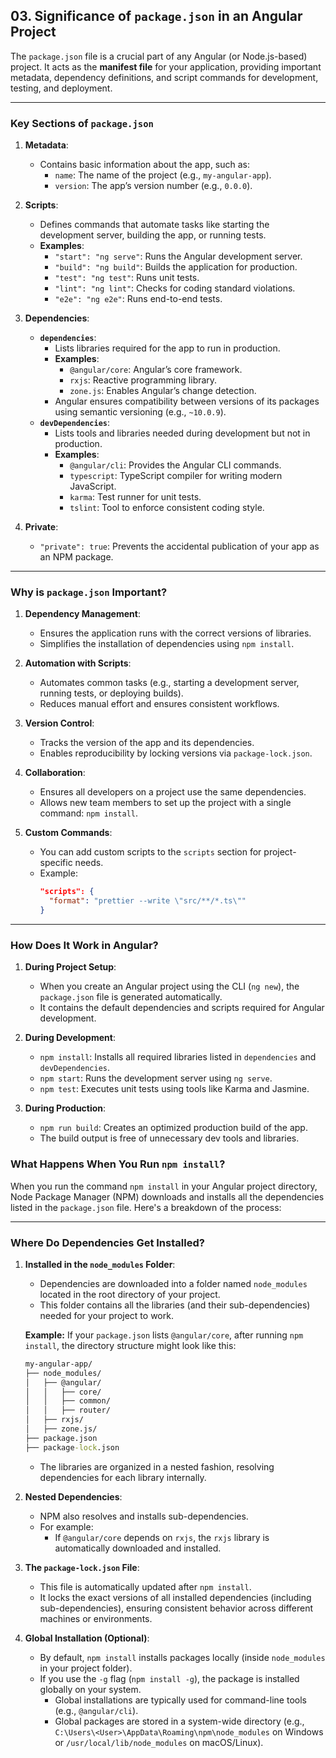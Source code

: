 ## 03. Significance of `package.json` in an Angular Project

The `package.json` file is a crucial part of any Angular (or Node.js-based) project. It acts as the **manifest file** for your application, providing important metadata, dependency definitions, and script commands for development, testing, and deployment.

---

### **Key Sections of `package.json`**

1. **Metadata**:
   - Contains basic information about the app, such as:
     - `name`: The name of the project (e.g., `my-angular-app`).
     - `version`: The app’s version number (e.g., `0.0.0`).

2. **Scripts**:
   - Defines commands that automate tasks like starting the development server, building the app, or running tests.
   - **Examples**:
     - `"start": "ng serve"`: Runs the Angular development server.
     - `"build": "ng build"`: Builds the application for production.
     - `"test": "ng test"`: Runs unit tests.
     - `"lint": "ng lint"`: Checks for coding standard violations.
     - `"e2e": "ng e2e"`: Runs end-to-end tests.

3. **Dependencies**:
   - **`dependencies`**:
     - Lists libraries required for the app to run in production.
     - **Examples**:
       - `@angular/core`: Angular’s core framework.
       - `rxjs`: Reactive programming library.
       - `zone.js`: Enables Angular’s change detection.
     - Angular ensures compatibility between versions of its packages using semantic versioning (e.g., `~10.0.9`).
   - **`devDependencies`**:
     - Lists tools and libraries needed during development but not in production.
     - **Examples**:
       - `@angular/cli`: Provides the Angular CLI commands.
       - `typescript`: TypeScript compiler for writing modern JavaScript.
       - `karma`: Test runner for unit tests.
       - `tslint`: Tool to enforce consistent coding style.

4. **Private**:
   - `"private": true`: Prevents the accidental publication of your app as an NPM package.

---

### **Why is `package.json` Important?**

1. **Dependency Management**:
   - Ensures the application runs with the correct versions of libraries.
   - Simplifies the installation of dependencies using `npm install`.

2. **Automation with Scripts**:
   - Automates common tasks (e.g., starting a development server, running tests, or deploying builds).
   - Reduces manual effort and ensures consistent workflows.

3. **Version Control**:
   - Tracks the version of the app and its dependencies.
   - Enables reproducibility by locking versions via `package-lock.json`.

4. **Collaboration**:
   - Ensures all developers on a project use the same dependencies.
   - Allows new team members to set up the project with a single command: `npm install`.

5. **Custom Commands**:
   - You can add custom scripts to the `scripts` section for project-specific needs.
   - Example:
     ```json
     "scripts": {
       "format": "prettier --write \"src/**/*.ts\""
     }
     ```

---

### **How Does It Work in Angular?**

1. **During Project Setup**:
   - When you create an Angular project using the CLI (`ng new`), the `package.json` file is generated automatically.
   - It contains the default dependencies and scripts required for Angular development.

2. **During Development**:
   - `npm install`: Installs all required libraries listed in `dependencies` and `devDependencies`.
   - `npm start`: Runs the development server using `ng serve`.
   - `npm test`: Executes unit tests using tools like Karma and Jasmine.

3. **During Production**:
   - `npm run build`: Creates an optimized production build of the app.
   - The build output is free of unnecessary dev tools and libraries.

### **What Happens When You Run `npm install`?**

When you run the command `npm install` in your Angular project directory, Node Package Manager (NPM) downloads and installs all the dependencies listed in the `package.json` file. Here's a breakdown of the process:

---

### **Where Do Dependencies Get Installed?**

1. **Installed in the `node_modules` Folder**:
   - Dependencies are downloaded into a folder named `node_modules` located in the root directory of your project.
   - This folder contains all the libraries (and their sub-dependencies) needed for your project to work.

   **Example:**
   If your `package.json` lists `@angular/core`, after running `npm install`, the directory structure might look like this:

   ```cmd
   my-angular-app/
   ├── node_modules/
   │   ├── @angular/
   │   │   ├── core/
   │   │   ├── common/
   │   │   ├── router/
   │   ├── rxjs/
   │   ├── zone.js/
   ├── package.json
   ├── package-lock.json
   ```

   - The libraries are organized in a nested fashion, resolving dependencies for each library internally.

3. **Nested Dependencies**:
   - NPM also resolves and installs sub-dependencies.
   - For example:
     - If `@angular/core` depends on `rxjs`, the `rxjs` library is automatically downloaded and installed.

4. **The `package-lock.json` File**:
   - This file is automatically updated after `npm install`.
   - It locks the exact versions of all installed dependencies (including sub-dependencies), ensuring consistent behavior across different machines or environments.

5. **Global Installation (Optional)**:
   - By default, `npm install` installs packages locally (inside `node_modules` in your project folder).
   - If you use the `-g` flag (`npm install -g`), the package is installed globally on your system.
     - Global installations are typically used for command-line tools (e.g., `@angular/cli`).
     - Global packages are stored in a system-wide directory (e.g., `C:\Users\<User>\AppData\Roaming\npm\node_modules` on Windows or `/usr/local/lib/node_modules` on macOS/Linux).
